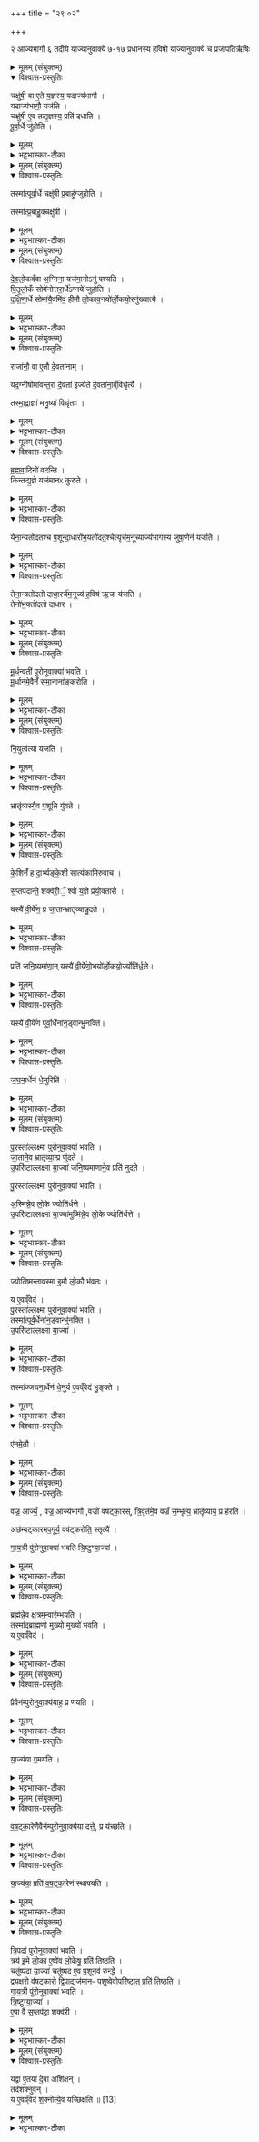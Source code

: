+++
title = "२९ ०२"

+++
<div class="js_include" url="/vedAH_yajuH/taittirIyam/sArasvata-vibhAgaH/saMhitA/sarva-prastutiH/2/6/02"  newLevelForH1="1" includeTitle="true">

२ आज्यभागौ ६ तदीये याज्यानुवाक्ये
७-१७ प्रधानस्य हविषो याज्यानुवाक्ये च
प्रजापतिर्ऋषिः
<details><summary>मूलम् (संयुक्तम्)</summary>

चक्षु॑षी॒ वा ए॒ते य॒ज्ञस्य॒ यदाज्य॑भागौ॒ यदाज्य॑भागौ॒ यज॑ति॒ चक्षु॑षी ए॒व तद्य॒ज्ञस्य॒ प्रति॑ दधाति पूर्वा॒र्धे जु॑होति
</details>

<details open><summary>विश्वास-प्रस्तुतिः</summary>

चक्षु॑षी॒ वा ए॒ते य॒ज्ञस्य॒ यदाज्य॑भागौ ।  
यदाज्य॑भागौ॒ यज॑ति ।  
चक्षु॑षी ए॒व तद्य॒ज्ञस्य॒ प्रति॑ दधाति ।  
पू॒र्वा॒र्धे जु॑होति ।   
</details>

<details><summary>मूलम्</summary>

चक्षु॑षी॒ वा ए॒ते य॒ज्ञस्य॒ यदाज्य॑भागौ ।  
यदाज्य॑भागौ॒ यज॑ति ।  
चक्षु॑षी ए॒व तद्य॒ज्ञस्य॒ प्रति॑ दधाति ।  
पू॒र्वा॒र्धे जु॑होति ।   
</details>

<details><summary>भट्टभास्कर-टीका</summary>

1'चक्षुषी वा इत्यादि ॥ आज्यभागयोर्विधिः । आज्यं भागं ययोः तावाज्यभागौ अग्नीषोमीयौ तयोश्चक्षुस्स्थानीययोः यागेन यज्ञस्य चक्षुषी प्रतिदधाति । प्रतिमुखं स्थापयति ॥
</details>

<details><summary>मूलम् (संयुक्तम्)</summary>

तस्मा॑त्पूर्वा॒र्धे चक्षु॑षी प्र॒बाहु॑ग्जुहोति॒ तस्मा॑त्प्र॒बाहु॒क्चक्षु॑षी
</details>

<details open><summary>विश्वास-प्रस्तुतिः</summary>

तस्मा॑त्पूर्वा॒र्धे चक्षु॑षी प्र॒बाहु॑ग्जुहोति ।   

तस्मा॑त्प्र॒बाहु॒क्चक्षु॑षी ।  
</details>

<details><summary>मूलम्</summary>

तस्मा॑त्पूर्वा॒र्धे चक्षु॑षी प्र॒बाहु॑ग्जुहोति ।   

तस्मा॑त्प्र॒बाहु॒क्चक्षु॑षी ।  
</details>

<details><summary>भट्टभास्कर-टीका</summary>

2प्रबाहुगिति ॥ देशतः प्रमाणतश्च ते सममित्यर्थः ॥
</details>

<details><summary>मूलम् (संयुक्तम्)</summary>

देवलो॒कव्ँवा अ॒ग्निना॒ यज॑मा॒नोऽनु॑ पश्यति पितृलो॒कँ सोमे॑नोत्तरा॒र्धे॑ऽग्नये॑ जुहोति दक्षिणा॒र्धे सोमा॑यै॒वमि॑व॒ हीमौ लो॒काव॒नयो॑र्लो॒कयो॒रनु॑ख्यात्यै॒
</details>

<details open><summary>विश्वास-प्रस्तुतिः</summary>

दे॒व॒लो॒कव्ँवा अ॒ग्निना॒ यज॑मा॒नोऽनु॑ पश्यति ।  
पि॒तृ॒लो॒कँ सोमे॑नोत्तरा॒र्धे॑ऽग्नये॑ जुहोति ।  
द॒क्षि॒णा॒र्धे सोमा॑यै॒वमि॑व॒ हीमौ  लो॒काव॒नयो॑र्लो॒कयो॒रनु॑ख्यात्यै ।  
</details>

<details><summary>मूलम्</summary>

दे॒व॒लो॒कव्ँवा अ॒ग्निना॒ यज॑मा॒नोऽनु॑ पश्यति ।  
पि॒तृ॒लो॒कँ सोमे॑नोत्तरा॒र्धे॑ऽग्नये॑ जुहोति ।  
द॒क्षि॒णा॒र्धे सोमा॑यै॒वमि॑व॒ हीमौ  लो॒काव॒नयो॑र्लो॒कयो॒रनु॑ख्यात्यै ।  
</details>

<details><summary>भट्टभास्कर-टीका</summary>

3देवलोकं वा इत्यादि ॥ गतम् । अनुक्रमेण ख्यानमनुख्यातिः । 'तादौ च' इति गतेः प्रकृति स्वरत्वम् ॥
</details>

<details><summary>मूलम् (संयुक्तम्)</summary>

राजा॑नौ॒ वा ए॒तौ दे॒वता॑नाम् [8]  
यद॒ग्नीषोमा॑वन्त॒रा दे॒वता॑ इज्येते दे॒वता॑ना॒व्ँविधृ॑त्यै॒ तस्मा॒द्राज्ञा॑ मनु॒ष्या॑ विधृ॑ताः
</details>

<details open><summary>विश्वास-प्रस्तुतिः</summary>

राजा॑नौ॒ वा ए॒तौ दे॒वता॑नाम् ।  

यद॒ग्नीषोमा॑वन्त॒रा दे॒वता॑ इज्येते  दे॒वता॑ना॒व्ँविधृ॑त्यै ।  

तस्मा॒द्राज्ञा॑ मनु॒ष्या॑ विधृ॑ताः ।  
</details>

<details><summary>मूलम्</summary>

राजा॑नौ॒ वा ए॒तौ दे॒वता॑नाम् ।  

यद॒ग्नीषोमा॑वन्त॒रा दे॒वता॑ इज्येते  दे॒वता॑ना॒व्ँविधृ॑त्यै ।  

तस्मा॒द्राज्ञा॑ मनु॒ष्या॑ विधृ॑ताः ।  
</details>

<details><summary>भट्टभास्कर-टीका</summary>

4राजानावित्यादि ॥ देवानां मध्ये राजनशीलौ । अन्तरेति । देवानां मध्ये इज्येते । 'अन्तरान्तरेण' इति द्वितीया । प्रयाजप्रधानदेवतापेक्षमन्तरात्वमेतयोः ॥
</details>

<details><summary>मूलम् (संयुक्तम्)</summary>

ब्रह्मवा॒दिनो॑ वदन्ति॒ किन्तद्य॒ज्ञे यज॑मानᳵ कुरुते॒ येना॒न्यतो॑दतश्च प॒शून्दा॒धारो॑भ॒यतो॑दत॒श्चेत्यृच॑म॒नूच्याज्य॑भागस्य जुषा॒णेन॑ यजति॒ तेना॒न्यतो॑दतो दाधा॒रर्च॑म॒नूच्य॑ ह॒विष॑ ऋ॒चा य॑जति॒ तेनो॑भ॒यतो॑दतो दाधार
</details>

<details open><summary>विश्वास-प्रस्तुतिः</summary>

ब्र॒ह्म॒वा॒दिनो॑ वदन्ति ।    
किन्तद्य॒ज्ञे यज॑मानᳵ कुरुते ।  
</details>

<details><summary>मूलम्</summary>

ब्र॒ह्म॒वा॒दिनो॑ वदन्ति ।    
किन्तद्य॒ज्ञे यज॑मानᳵ कुरुते ।  
</details>

<details><summary>भट्टभास्कर-टीका</summary>

5ब्रह्मवादिन इत्यादि ॥ अन्यतरपार्श्वस्थदन्ता अश्वादयः । 'छन्दसि च' इति दतृभावः । 'दाधार इति छान्दसो लिट्, तुजादित्वादभ्यासस्य दीर्घत्वम् ।
</details>

<details open><summary>विश्वास-प्रस्तुतिः</summary>

येना॒न्यतो॑दतश्च प॒शून्दा॒धारो॑भ॒यतो॑दत॒श्चेत्यृच॑म॒नूच्याज्य॑भागस्य जुषा॒णेन॑ यजति ।
</details>

<details><summary>मूलम्</summary>

येना॒न्यतो॑दतश्च प॒शून्दा॒धारो॑भ॒यतो॑दत॒श्चेत्यृच॑म॒नूच्याज्य॑भागस्य जुषा॒णेन॑ यजति ।
</details>

<details><summary>भट्टभास्कर-टीका</summary>

ऋचमिति । 'अग्निर्वृत्राणि' इत्यादिकां पुरोऽनुवाक्याम् ।
जुषाणेनेति । 'जुषाणो अग्निराज्यस्य' इत्यादियजुषा याज्यया ।  
</details>

<details open><summary>विश्वास-प्रस्तुतिः</summary>

तेना॒न्यतो॑दतो दाधा॒रर्च॑म॒नूच्य॑ ह॒विष॑ ऋ॒चा य॑जति ।    
तेनो॑भ॒यतो॑दतो दाधार ।  
</details>

<details><summary>मूलम्</summary>

तेना॒न्यतो॑दतो दाधा॒रर्च॑म॒नूच्य॑ ह॒विष॑ ऋ॒चा य॑जति ।    
तेनो॑भ॒यतो॑दतो दाधार ।  
</details>

<details><summary>भट्टभास्कर-टीका</summary>

ऋचमिति । 'अग्निर्मूर्धा' इत्यादिकां पुरोऽनुवाक्याम् । ऋचेति । 'भुवो यज्ञस्य' इत्यादिकया याज्यया ॥
</details>

<details><summary>मूलम् (संयुक्तम्)</summary>

मूर्ध॒न्वती॑ पुरोनुवा॒क्या॑ भवति मू॒र्धान॑मे॒वैनँ॑ समा॒नाना॑ङ्करोति [9]  
</details>

<details open><summary>विश्वास-प्रस्तुतिः</summary>

मू॒र्ध॒न्वती॑ पुरोनुवा॒क्या॑ भवति ।  
मू॒र्धान॑मे॒वैनँ॑ समा॒नाना॑ङ्करोति ।
</details>

<details><summary>मूलम्</summary>

मू॒र्ध॒न्वती॑ पुरोनुवा॒क्या॑ भवति ।  
मू॒र्धान॑मे॒वैनँ॑ समा॒नाना॑ङ्करोति ।
</details>

<details><summary>भट्टभास्कर-टीका</summary>

6मूर्धन्वतीति ॥ मूर्धशब्दयुक्ता पुरो ऋक् । 'ह्रस्वनुड्भ्याम्' इति मतुप उदात्तत्वम् ॥
</details>

<details><summary>मूलम् (संयुक्तम्)</summary>

नि॒युत्व॑त्या यजति॒ भ्रातृ॑व्यस्यै॒व प॒शून्नि यु॑वते
</details>

<details open><summary>विश्वास-प्रस्तुतिः</summary>

नि॒युत्व॑त्या यजति ।  
</details>

<details><summary>मूलम्</summary>

नि॒युत्व॑त्या यजति ।  
</details>

<details><summary>भट्टभास्कर-टीका</summary>

7नियुत्वत्येति ॥ नियुच्छब्दवत्या । 'तसौ मत्वर्थे' इति भत्वम् ।
</details>

<details open><summary>विश्वास-प्रस्तुतिः</summary>

भ्रातृ॑व्यस्यै॒व प॒शून्नि यु॑वते ।  
</details>

<details><summary>मूलम्</summary>

भ्रातृ॑व्यस्यै॒व प॒शून्नि यु॑वते ।  
</details>

<details><summary>भट्टभास्कर-टीका</summary>

नियुवत इति । भ्रातृव्यं नितरां पृथक्करोति । यौतेः व्यत्ययेन शः, आत्मने पदं च ॥
</details>

<details><summary>मूलम् (संयुक्तम्)</summary>

के॒शिनँ॑ ह दा॒र्भ्यङ्के॒शी सात्य॑कामिरुवाच स॒प्तप॑दान्ते॒ शक्व॑री॒ँ॒ श्वो य॒ज्ञे प्र॑यो॒क्तासे॒ यस्यै॑ वी॒र्ये॑ण॒ प्र जा॒तान्भ्रातृ॑व्यान्नु॒दते॒ प्रति॑ जनि॒ष्यमा॑णा॒न्यस्यै॑ वी॒र्ये॑णो॒भयो॑र्लो॒कयो॒र्ज्योति॑र्ध॒त्ते यस्यै॑ वी॒र्ये॑ण पूर्वा॒र्धेना॑न॒ड्वान्भु॒नक्ति॑ जघना॒र्धेन॑ धे॒नुरिति॑
</details>

<details open><summary>विश्वास-प्रस्तुतिः</summary>

के॒शिनँ॑ ह दा॒र्भ्यङ्के॒शी सात्य॑कामिरुवाच ।  

स॒प्तप॑दान्ते॒ शक्व॑री॒ँ॒ श्वो य॒ज्ञे प्र॑यो॒क्तासे ।  

यस्यै॑ वी॒र्ये॑ण॒ प्र जा॒तान्भ्रातृ॑व्यान्नु॒दते ।  
</details>

<details><summary>मूलम्</summary>

के॒शिनँ॑ ह दा॒र्भ्यङ्के॒शी सात्य॑कामिरुवाच ।  

स॒प्तप॑दान्ते॒ शक्व॑री॒ँ॒ श्वो य॒ज्ञे प्र॑यो॒क्तासे ।  

यस्यै॑ वी॒र्ये॑ण॒ प्र जा॒तान्भ्रातृ॑व्यान्नु॒दते ।  
</details>

<details><summary>भट्टभास्कर-टीका</summary>

8केशिनमित्यादि ॥ दर्भस्यापत्यं केशिनामानं सत्यकामस्यापत्यं केशिनामा उवाच । दर्भशब्दात् गर्गादियञ उदात्तनिवृत्तिस्वरेण उदात्तत्वम् । सप्तपदामिति । त्रिपदा पुरोऽनुवाक्या चतुष्पदा याज्या त्रिष्टुप् । अनयोः समष्टिः सप्तपदा । शक्वरीं सर्वार्थसाधनभूतां वक्ष्यमाणवीर्यवतीं तव यज्ञे श्वः प्रयोक्तासे । तथा महावीर्या सा ज्ञातव्येति विषेशमभिधित्सुः सात्यकामिरुवाचेति । 'न लुट्' इति निघाताभावः ।
</details>

<details open><summary>विश्वास-प्रस्तुतिः</summary>

प्रति॑ जनि॒ष्यमा॑णा॒न् यस्यै॑ वी॒र्ये॑णो॒भयो॑र्लो॒कयो॒र्ज्योति॑र्ध॒त्ते।  
</details>

<details><summary>मूलम्</summary>

प्रति॑ जनि॒ष्यमा॑णा॒न् यस्यै॑ वी॒र्ये॑णो॒भयो॑र्लो॒कयो॒र्ज्योति॑र्ध॒त्ते।  
</details>

<details><summary>भट्टभास्कर-टीका</summary>

वीर्यफलानि स्वयमेव इदानीं दर्शयति - यस्या इत्यादि । पुरोनुवाक्या प्राथम्याज्जातानां शत्रूणां प्रतिनोदः उत्पत्तिनिरोधः ।
</details>

<details open><summary>विश्वास-प्रस्तुतिः</summary>

यस्यै॑ वी॒र्ये॑ण पूर्वा॒र्धेना॑न॒ड्वान्भु॒नक्ति॑।  
</details>

<details><summary>मूलम्</summary>

यस्यै॑ वी॒र्ये॑ण पूर्वा॒र्धेना॑न॒ड्वान्भु॒नक्ति॑।  
</details>

<details><summary>भट्टभास्कर-टीका</summary>

उभयोरिति । अस्मिश्चामुष्मिंश्च पूर्वोर्त्तरभावादुभयोः ।
</details>

<details open><summary>विश्वास-प्रस्तुतिः</summary>

ज॒घ॒ना॒र्धेन॑ धे॒नुरिति॑ ।  
</details>

<details><summary>मूलम्</summary>

ज॒घ॒ना॒र्धेन॑ धे॒नुरिति॑ ।  
</details>

<details><summary>भट्टभास्कर-टीका</summary>

पूर्वार्धेनेति । अनड्वान् वाहनादिना पूर्वार्धेन प्रजाः भुनक्ति रक्षति । धेनुः क्षीरस्रवणादिना जघनार्धेन प्रजाः भुनक्ति । पूर्वोत्तरत्वात् अनयोः ॥
</details>

<details><summary>मूलम् (संयुक्तम्)</summary>

पु॒रस्ता॑ल्लक्ष्मा पुरोनुवा॒क्या॑ भवति जा॒ताने॒व भ्रातृ॑व्या॒न्प्र णु॑दत उ॒परि॑ष्टाल्लक्ष्मा [10]  
या॒ज्या॑ जनि॒ष्यमा॑णाने॒व प्रति॑ नुदते पु॒रस्ता॑ल्लक्ष्मा पुरोनुवा॒क्या॑ भवत्य॒स्मिन्ने॒व लो॒के ज्योति॑र्धत्त उ॒परि॑ष्टाल्लक्ष्मा या॒ज्या॑मुष्मि॑न्ने॒व लो॒के ज्योति॑र्धत्ते॒
</details>

<details open><summary>विश्वास-प्रस्तुतिः</summary>

पु॒रस्ता॑ल्लक्ष्मा पुरोनुवा॒क्या॑ भवति ।  
जा॒ताने॒व भ्रातृ॑व्या॒न्प्र णु॑दते ।  
उ॒परि॑ष्टाल्लक्ष्मा
या॒ज्या॑ जनि॒ष्यमा॑णाने॒व प्रति॑ नुदते ।  

पु॒रस्ता॑ल्लक्ष्मा पुरोनुवा॒क्या॑ भवति ।  

अ॒स्मिन्ने॒व लो॒के ज्योति॑र्धत्ते ।  
उ॒परि॑ष्टाल्लक्ष्मा या॒ज्या॑मुष्मि॑न्ने॒व लो॒के ज्योति॑र्धत्ते ।
</details>

<details><summary>मूलम्</summary>

पु॒रस्ता॑ल्लक्ष्मा पुरोनुवा॒क्या॑ भवति ।  
जा॒ताने॒व भ्रातृ॑व्या॒न्प्र णु॑दते ।  
उ॒परि॑ष्टाल्लक्ष्मा
या॒ज्या॑ जनि॒ष्यमा॑णाने॒व प्रति॑ नुदते ।  

पु॒रस्ता॑ल्लक्ष्मा पुरोनुवा॒क्या॑ भवति ।  

अ॒स्मिन्ने॒व लो॒के ज्योति॑र्धत्ते ।  
उ॒परि॑ष्टाल्लक्ष्मा या॒ज्या॑मुष्मि॑न्ने॒व लो॒के ज्योति॑र्धत्ते ।
</details>

<details><summary>भट्टभास्कर-टीका</summary>

9अथेदानीं स्वयमेव वीर्यविशेषमनयोर्दर्शयितुमाह - पुरस्ताल्लक्ष्मेति ॥ लक्षणं यष्टव्यदेवतानामधेयम् । पूर्वस्मिन्नर्धर्चे लक्ष्म यस्यास्सा तथोक्ता । यथा - 'अग्निर्मूर्धा' इत्यादि । उत्तरस्मिन्नर्धर्चे लक्ष्मवती उपरिष्टाल्लक्ष्मा यथा - 'जिह्वामग्ने चकृषे' इति । उभयत्रापि 'मनः' इति ङीप्प्रतिषेधः । गतमन्यत् ॥
</details>

<details><summary>मूलम् (संयुक्तम्)</summary>

ज्योति॑ष्मन्तावस्मा इ॒मौ लो॒कौ भ॑वतो॒ य ए॒वव्ँवेद॑ पु॒रस्ता॑ल्लक्ष्मा पुरोनुवा॒क्या॑ भवति॒ तस्मा॑त्पूर्व॒र्धेना॑न॒ड्वान्भु॑नक्त्यु॒परि॑ष्टाल्लक्ष्मा या॒ज्या॑ तस्मा॑ज्जघना॒र्धेन॑ धे॒नुर्य ए॒वव्ँवेद॑ भु॒ङ्क्त ए॑नमे॒तौ
</details>

<details open><summary>विश्वास-प्रस्तुतिः</summary>

ज्योति॑ष्मन्तावस्मा इ॒मौ लो॒कौ भ॑वतः ।  

य ए॒वव्ँवेद॑ ।  
पु॒रस्ता॑ल्लक्ष्मा पुरोनुवा॒क्या॑ भवति ।  
तस्मा॑त्पूर्व॒र्धेना॑न॒ड्वान्भु॑नक्ति ।  
उ॒परि॑ष्टाल्लक्ष्मा या॒ज्या॑ ।  
</details>

<details><summary>मूलम्</summary>

ज्योति॑ष्मन्तावस्मा इ॒मौ लो॒कौ भ॑वतः ।  

य ए॒वव्ँवेद॑ ।  
पु॒रस्ता॑ल्लक्ष्मा पुरोनुवा॒क्या॑ भवति ।  
तस्मा॑त्पूर्व॒र्धेना॑न॒ड्वान्भु॑नक्ति ।  
उ॒परि॑ष्टाल्लक्ष्मा या॒ज्या॑ ।  
</details>

<details><summary>भट्टभास्कर-टीका</summary>

10अस्मा इति ॥ यजमानार्थं य एवं वेद तस्मै च इमौ लोकौ ज्योतिष्मन्तौ भवतः ।
</details>

<details open><summary>विश्वास-प्रस्तुतिः</summary>

तस्मा॑ज्जघना॒र्धेन॑ धे॒नुर्य ए॒वव्ँवेद॑ भु॒ङ्क्ते ।  
</details>

<details><summary>मूलम्</summary>

तस्मा॑ज्जघना॒र्धेन॑ धे॒नुर्य ए॒वव्ँवेद॑ भु॒ङ्क्ते ।  
</details>

<details><summary>भट्टभास्कर-टीका</summary>

भुङ्क्त इति । एवं वेदितारमेतौ अनड्वान् धेनुश्च भुङ्क्तः । यथायथं संरक्षतः ।
</details>

<details open><summary>विश्वास-प्रस्तुतिः</summary>

ए॑नमे॒तौ ।
</details>

<details><summary>मूलम्</summary>

ए॑नमे॒तौ ।
</details>

<details><summary>भट्टभास्कर-टीका</summary>

एष च एषा च एतौ । 'पूमान् स्त्रिया' इति पुंसश्शेषः ॥
</details>

<details><summary>मूलम् (संयुक्तम्)</summary>

वज्र॒ आज्य॒व्ँवज्र॒ आज्य॑भागौ [11]  वज्रो॑ वषट्का॒रस्त्रि॒वृत॑मे॒व वज्रँ॑ स॒म्भृत्य॒ भ्रातृ॑व्याय॒ प्र ह॑र॒त्यछ॑म्बट्कारमप॒गूर्य॒ वष॑ट्करोति॒ स्तृत्यै॑ गाय॒त्री पु॑रोनुवा॒क्या॑ भवति त्रि॒ष्टुग्या॒ज्या॑
</details>

<details open><summary>विश्वास-प्रस्तुतिः</summary>

वज्र॒ आज्यँ॒ , वज्र॒ आज्य॑भागौ ,वज्रो॑ वषट्का॒रस्,  त्रि॒वृत॑मे॒व वज्रँ॑ स॒म्भृत्य॒ भ्रातृ॑व्याय॒ प्र ह॑रति ।  

अछ॑म्बट्कारमप॒गूर्य॒ वष॑ट्करोति॒ स्तृत्यै॑ ।  

गा॒य॒त्री पु॑रोनुवा॒क्या॑ भवति त्रि॒ष्टुग्या॒ज्या॑ ।
</details>

<details><summary>मूलम्</summary>

वज्र॒ आज्यँ॒ , वज्र॒ आज्य॑भागौ ,वज्रो॑ वषट्का॒रस्,  त्रि॒वृत॑मे॒व वज्रँ॑ स॒म्भृत्य॒ भ्रातृ॑व्याय॒ प्र ह॑रति ।  

अछ॑म्बट्कारमप॒गूर्य॒ वष॑ट्करोति॒ स्तृत्यै॑ ।  

गा॒य॒त्री पु॑रोनुवा॒क्या॑ भवति त्रि॒ष्टुग्या॒ज्या॑ ।
</details>

<details><summary>भट्टभास्कर-टीका</summary>

11वज्र आज्यमित्यादि ॥ त्रिगुणेनैव वज्रेण भ्रातृव्यस्य रक्षःप्रभृतेः प्रहरणं यज्ञस्याछम्बट्कारायानार्तत्वाय भवति । 'ये यजामहे' इत्यपगूरणयुक्तो वषट्कारश्च भ्रातृव्याणां स्तृत्यै छादनाय विनाशाय भवति । ह्रस्वान्तं धात्वन्तरं द्रष्टव्यम् ॥
</details>

<details><summary>मूलम् (संयुक्तम्)</summary>

ब्रह्म॑न्ने॒व क्ष॒त्रम॒न्वार॑म्भयति॒ तस्मा॑द्ब्राह्म॒णो मुख्यो॒ मुख्यो॑ भवति॒ य ए॒वव्ँवेद॒
</details>

<details open><summary>विश्वास-प्रस्तुतिः</summary>

ब्रह्म॑न्ने॒व क्ष॒त्रम॒न्वार॑म्भयति ।  
तस्मा॑द्ब्राह्म॒णो मुख्यो॒ मुख्यो॑ भवति ।  
य ए॒वव्ँवेद॑ ।    
</details>

<details><summary>मूलम्</summary>

ब्रह्म॑न्ने॒व क्ष॒त्रम॒न्वार॑म्भयति ।  
तस्मा॑द्ब्राह्म॒णो मुख्यो॒ मुख्यो॑ भवति ।  
य ए॒वव्ँवेद॑ ।    
</details>

<details><summary>भट्टभास्कर-टीका</summary>

12ब्रह्मन्नेवेति ॥ गायत्र्याः प्राथम्यात्रिष्टुभश्च चरमभावात् गायत्रत्रिष्टुभयोर्ब्रह्मक्षत्रयोः प्राधान्यं गुणभावं च करोति । एवं वेदिता च मुख्यो भवति ॥
</details>

<details><summary>मूलम् (संयुक्तम्)</summary>

प्रैवैन॑म्पुरोनुवा॒क्य॑याह॒ प्र ण॑यति या॒ज्य॑या ग॒मय॑ति
</details>

<details open><summary>विश्वास-प्रस्तुतिः</summary>

प्रैवैन॑म्पुरोनुवा॒क्य॑याह॒ प्र ण॑यति ।  
</details>

<details><summary>मूलम्</summary>

प्रैवैन॑म्पुरोनुवा॒क्य॑याह॒ प्र ण॑यति ।  
</details>

<details><summary>भट्टभास्कर-टीका</summary>

13प्रैवैनमित्यादि ॥ एनं यजमानं पुरोनुवाक्यया प्राह - हविर्व्याजेन यजमानमेव प्रकृष्टं करोति ब्रवीति याज्यया एनं प्रणयति प्रकृष्टफलं प्रापयितुं नयति ।
</details>

<details open><summary>विश्वास-प्रस्तुतिः</summary>

या॒ज्य॑या ग॒मय॑ति ।  
</details>

<details><summary>मूलम्</summary>

या॒ज्य॑या ग॒मय॑ति ।  
</details>

<details><summary>भट्टभास्कर-टीका</summary>

वषट्कारेण तत्फलं गमयति प्रापयतीति ॥
</details>

<details><summary>मूलम् (संयुक्तम्)</summary>

वषट्का॒रेणैवैन॑म्पुरोनुवा॒क्य॑या दत्ते॒ प्र य॑च्छति या॒ज्य॑या॒ प्रति॑ [12] व॒ष॒ट्का॒रेण॑ स्थापयति  
</details>

<details open><summary>विश्वास-प्रस्तुतिः</summary>

व॒ष॒ट्का॒रेणैवैन॑म्पुरोनुवा॒क्य॑या दत्ते॒, प्र य॑च्छति ।  
</details>

<details><summary>मूलम्</summary>

व॒ष॒ट्का॒रेणैवैन॑म्पुरोनुवा॒क्य॑या दत्ते॒, प्र य॑च्छति ।  
</details>

<details><summary>भट्टभास्कर-टीका</summary>

14अथान्यथा रूपयति ऐवैनमिति ॥ पुरोनुवाक्यया एनमादत्ते देवेषु स्थापयितुं गृह्णाति ।
</details>

<details open><summary>विश्वास-प्रस्तुतिः</summary>

या॒ज्य॑या॒ प्रति॑ व॒ष॒ट्का॒रेण॑ स्थापयति ।  
</details>

<details><summary>मूलम्</summary>

या॒ज्य॑या॒ प्रति॑ व॒ष॒ट्का॒रेण॑ स्थापयति ।  
</details>

<details><summary>भट्टभास्कर-टीका</summary>

याज्यया देवेभ्यः प्रयच्छति । वषट्कारेण देवेषु स्थापयतीति ॥
</details>

<details><summary>मूलम् (संयुक्तम्)</summary>

त्रि॒पदा॑ पुरोनुवा॒क्या॑ भवति॒ त्रय॑ इ॒मे लो॒का ए॒ष्वे॑व लो॒केषु॒ प्रति॑ तिष्ठति॒ चतु॑ष्पदा या॒ज्या॑ चतु॑ष्पद ए॒व प॒शूनव॑ रुन्द्धे द्व्यक्ष॒रो व॑षट्का॒रो द्वि॒पाद्यज॑मानᳶ प॒शुष्वे॒वोपरि॑ष्टा॒त्प्रति॑ तिष्ठति गाय॒त्री पु॑रोनुवा॒क्या॑ भवति त्रि॒ष्टुग्या॒ज्यै॑षा वै स॒प्तप॑दा॒ शक्व॑री
</details>

<details open><summary>विश्वास-प्रस्तुतिः</summary>

त्रि॒पदा॑ पुरोनुवा॒क्या॑ भवति ।  
त्रय॑ इ॒मे लो॒का ए॒ष्वे॑व लो॒केषु॒ प्रति॑ तिष्ठति ।  
चतु॑ष्पदा या॒ज्या॑ चतु॑ष्पद ए॒व प॒शूनव॑ रुन्द्धे ।  
द्व्य॒क्ष॒रो व॑षट्का॒रो द्वि॒पाद्यज॑मानᳶ प॒शुष्वे॒वोपरि॑ष्टा॒त् प्रति॑ तिष्ठति ।  
गा॒य॒त्री पु॑रोनुवा॒क्या॑ भवति ।  
त्रि॒ष्टुग्या॒ज्या॑ ।  
ए॒षा वै स॒प्तप॑दा॒ शक्व॑री ।  
</details>

<details><summary>मूलम्</summary>

त्रि॒पदा॑ पुरोनुवा॒क्या॑ भवति ।  
त्रय॑ इ॒मे लो॒का ए॒ष्वे॑व लो॒केषु॒ प्रति॑ तिष्ठति ।  
चतु॑ष्पदा या॒ज्या॑ चतु॑ष्पद ए॒व प॒शूनव॑ रुन्द्धे ।  
द्व्य॒क्ष॒रो व॑षट्का॒रो द्वि॒पाद्यज॑मानᳶ प॒शुष्वे॒वोपरि॑ष्टा॒त् प्रति॑ तिष्ठति ।  
गा॒य॒त्री पु॑रोनुवा॒क्या॑ भवति ।  
त्रि॒ष्टुग्या॒ज्या॑ ।  
ए॒षा वै स॒प्तप॑दा॒ शक्व॑री ।  
</details>

<details><summary>भट्टभास्कर-टीका</summary>

15यथे[त्रिपदे]त्यादि ॥ गतम् ॥
</details>

<details><summary>मूलम् (संयुक्तम्)</summary>

यद्वा ए॒तया॑ दे॒वा अशि॑क्ष॒न्तद॑शक्नुव॒न्य ए॒वव्ँवेद॑ श॒क्नोत्ये॒व यच्छिक्ष॑ति ॥ [13]  
</details>

<details open><summary>विश्वास-प्रस्तुतिः</summary>

यद्वा ए॒तया॑ दे॒वा अशि॑क्षन् ।  
तद॑शक्नुवन् ।  
य ए॒वव्ँवेद॑ श॒क्नोत्ये॒व यच्छिक्ष॑ति ॥ [13]   
</details>

<details><summary>मूलम्</summary>

यद्वा ए॒तया॑ दे॒वा अशि॑क्षन् ।  
तद॑शक्नुवन् ।  
य ए॒वव्ँवेद॑ श॒क्नोत्ये॒व यच्छिक्ष॑ति ॥ [13]   
</details>

<details><summary>भट्टभास्कर-टीका</summary>

16एतयेति ॥ गायत्रीत्रिष्टुप्समिष्टरूपया यत्कर्तुमैच्छन् तदशक्नुवन्नेव देवाः । एवं वेदिताऽपि यच्च कार्यमिच्छतितच्छक्नोत्येवसाधयितुम् । शकेः 'सनि मीमा इत्यादिना इम् अभ्यासलोपश्च ॥

इति द्वितीये षष्ठे द्वितीयोनुवाकः ॥
</details>

</div>